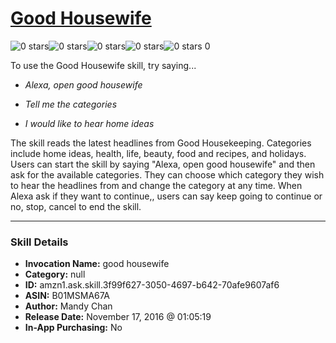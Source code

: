 # [Good Housewife](http://alexa.amazon.com/#skills/amzn1.ask.skill.3f99f627-3050-4697-b642-70afe9607af6)
![0 stars](../../images/ic_star_border_black_18dp_1x.png)![0 stars](../../images/ic_star_border_black_18dp_1x.png)![0 stars](../../images/ic_star_border_black_18dp_1x.png)![0 stars](../../images/ic_star_border_black_18dp_1x.png)![0 stars](../../images/ic_star_border_black_18dp_1x.png) 0

To use the Good Housewife skill, try saying...

* *Alexa, open good housewife*

* *Tell me the categories*

* *I would like to hear home ideas*

The skill reads the latest headlines from Good Housekeeping. Categories include home ideas, health, life, beauty, food and recipes, and holidays. Users can start the skill by saying "Alexa, open good housewife" and then ask for the available categories. They can choose which category they wish to hear the headlines from and change the category at any time. When Alexa ask if they want to continue,, users can say keep going to continue or no, stop, cancel to end the skill.

***

### Skill Details

* **Invocation Name:** good housewife
* **Category:** null
* **ID:** amzn1.ask.skill.3f99f627-3050-4697-b642-70afe9607af6
* **ASIN:** B01MSMA67A
* **Author:** Mandy Chan
* **Release Date:** November 17, 2016 @ 01:05:19
* **In-App Purchasing:** No
